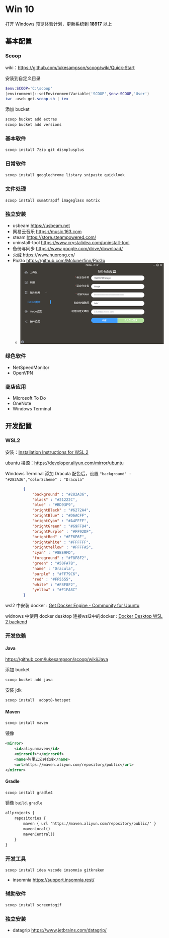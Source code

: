 # Win 10

打开 Windows 预览体验计划，更新系统到 **18917** 以上 



## 基本配置

### Scoop

wiki：https://github.com/lukesampson/scoop/wiki/Quick-Start



安装到自定义目录

```powershell
$env:SCOOP='C:\scoop'
[environment]::setEnvironmentVariable('SCOOP',$env:SCOOP,'User')
iwr -useb get.scoop.sh | iex
```



添加 bucket

```powershell
scoop bucket add extras
scoop bucket add versions
```



### 基本软件

```powershell
scoop install 7zip git dismplusplus 
```



### 日常软件

```powershell
scoop install googlechrome listary snipaste quicklook
```



### 文件处理

```powershell
scoop install sumatrapdf imageglass motrix
```



### 独立安装

- usbeam https://usbeam.net
- 网易云音乐 https://music.163.com
- steam https://store.steampowered.com/
- uninstall-tool https://www.crystalidea.com/uninstall-tool
- 备份与同步 https://www.google.com/drive/download/
- 火绒 https://www.huorong.cn/
- PicGo https://github.com/Molunerfinn/PicGo
  - ![](https://raw.githubusercontent.com/f12998765/image/image/hub/20200202222848.png)



### 绿色软件

- NetSpeedMonitor
- OpenVPN



### 商店应用

- Microsoft  To Do
- OneNote
- Windows Terminal



## 开发配置

### WSL2

安装：[Installation Instructions for WSL 2](https://docs.microsoft.com/zh-cn/windows/wsl/wsl2-index)



ubuntu 换源：https://developer.aliyun.com/mirror/ubuntu



Windows Terminal 添加 Dracula 配色后，设置  `"background" : "#282A36","colorScheme" : "Dracula"`

```json
        {
            "background" : "#282A36",
            "black" : "#21222C",
            "blue" : "#BD93F9",
            "brightBlack" : "#6272A4",
            "brightBlue" : "#D6ACFF",
            "brightCyan" : "#A4FFFF",
            "brightGreen" : "#69FF94",
            "brightPurple" : "#FF92DF",
            "brightRed" : "#FF6E6E",
            "brightWhite" : "#FFFFFF",
            "brightYellow" : "#FFFFA5",
            "cyan" : "#8BE9FD",
            "foreground" : "#F8F8F2",
            "green" : "#50FA7B",
            "name" : "Dracula",
            "purple" : "#FF79C6",
            "red" : "#FF5555",
            "white" : "#F8F8F2",
            "yellow" : "#F1FA8C"
        }
```



wsl2 中安装 docker  : [Get Docker Engine - Community for Ubuntu](https://docs.docker.com/install/linux/docker-ce/ubuntu/)



widnows 中使用 docker desktop 连接wsl2中的docker : [Docker Desktop WSL 2 backend](https://docs.docker.com/docker-for-windows/wsl-tech-preview/)



### 开发依赖

#### Java

https://github.com/lukesampson/scoop/wiki/Java



添加 bucket 

```powershell
scoop bucket add java
```



安装  jdk

```powershell
scoop install  adopt8-hotspot
```



#### Maven

```powershell
scoop install maven
```



镜像

```xml
<mirror>
    <id>aliyunmaven</id>
    <mirrorOf>*</mirrorOf>
    <name>阿里云公共仓库</name>
    <url>https://maven.aliyun.com/repository/public</url>
</mirror>
```



#### Gradle

```powershell
scoop install gradle4
```



镜像 `build.gradle`

```xml
allprojects {
    repositories {
        maven { url 'https://maven.aliyun.com/repository/public/' }
        mavenLocal()
        mavenCentral()
    }
}
```



### 开发工具



```powershell
scoop install idea vscode insomnia gitkraken
```



- insomnia https://support.insomnia.rest/



### 辅助软件

```powershell
scoop install screentogif
```



### 独立安装

- datagrip https://www.jetbrains.com/datagrip/

### 







